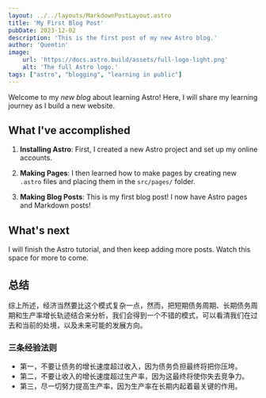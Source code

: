 ```yaml
---
layout: ../../layouts/MarkdownPostLayout.astro
title: 'My First Blog Post'
pubDate: 2023-12-02
description: 'This is the first post of my new Astro blog.'
author: 'Quentin'
image:
    url: 'https://docs.astro.build/assets/full-logo-light.png'
    alt: 'The full Astro logo.'
tags: ["astro", "blogging", "learning in public"]
---
```


Welcome to my _new blog_ about learning Astro! Here, I will share my learning journey as I build a new website.

## What I've accomplished

1. **Installing Astro**: First, I created a new Astro project and set up my online accounts.

2. **Making Pages**: I then learned how to make pages by creating new `.astro` files and placing them in the `src/pages/` folder.

3. **Making Blog Posts**: This is my first blog post! I now have Astro pages and Markdown posts!

## What's next

I will finish the Astro tutorial, and then keep adding more posts. Watch this space for more to come.

## 总结
综上所述，经济当然要比这个模式复杂一点，然而，把短期债务周期、长期债务周期和生产率增长轨迹结合来分析，我们会得到一个不错的模式，可以看清我们在过去和当前的处境，以及未来可能的发展方向。

### 三条经验法则
- 第一，不要让债务的增长速度超过收入，因为债务负担最终将把你压垮。
- 第二，不要让收入的增长速度超过生产率，因为这最终将使你失去竞争力。
- 第三，尽一切努力提高生产率，因为生产率在长期内起着最关键的作用。  